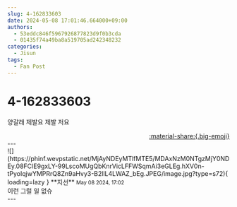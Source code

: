 ```yaml
---
slug: 4-162833603
date: 2024-05-08 17:01:46.664000+09:00
authors:
  - 53eddc846f5967926877823d9f0b3cda
  - 01435f74a49ba8a519705ad242348232
categories:
  - Jisun
tags:
  - Fan Post
---
```


# 4-162833603

<div class="post-container" markdown="1">
<div class="content-container md-sidebar__scrollwrap" markdown="1">

양갈래 제발요 제발 저요

</div>
</div>

<div style="text-align: right;" markdown="1">
<a href="https://weverse.io/fromis9/fanpost/4-162833603" style="text-align: right;">:material-share:{.big-emoji}</a>
</div>
---

<div class="comments-container md-sidebar__scrollwrap" markdown="1">
<div class="comment" markdown="1">
<div class='id-container' markdown="1">
![](https://phinf.wevpstatic.net/MjAyNDEyMTlfMTE5/MDAxNzM0NTgzMjY0NDEy.08FClE9gxLY-99LscoMUgQbKnrVicLFFWSqmAi3eGLEg.hXV0n-tPyoIqjwYMPRrQ8Zn9aHvy3-B2llL4LWAZ_bEg.JPEG/image.jpg?type=s72){ loading=lazy }
**<span class="artist">지선</span>** <small>May 08 2024, 17:02</small><br>
</div>
<div class='comment-body' markdown="1">
이런 그럴 일 없슈
</div>
</div>
</div>
---
